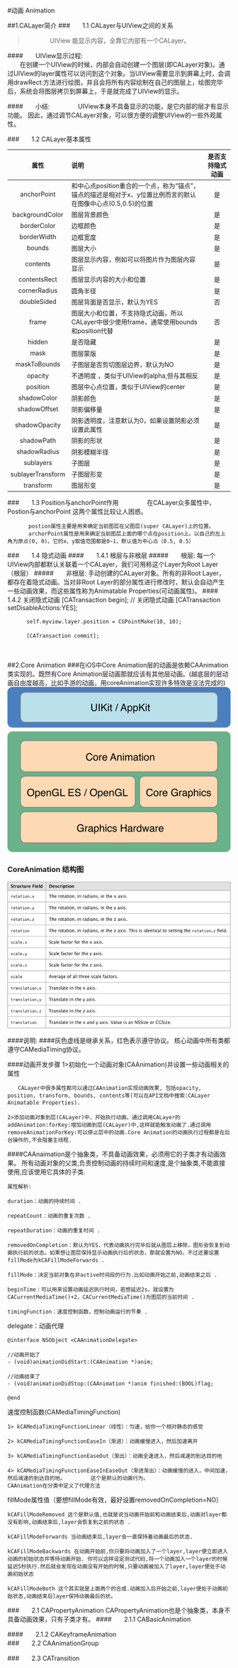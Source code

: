 #动画 Animation

##1.CALayer简介
###　　1.1 CALayer与UIView之间的关系
>　　　　UIView 能显示内容，全靠它内部有一个CALayer。
	
####　　UIView显示过程:  
　　在创建一个UIView的时候，内部会自动创建一个图层(即CALayer对象)。通过UIView的layer属性可以访问到这个对象。当UIView需要显示到屏幕上时，会调用drawRect:方法进行绘图，并且会将所有内容绘制在自己的图层上，绘图完毕后，系统会将图层拷贝到屏幕上，于是就完成了UIView的显示。
	  
####　　小结:　　
　　 UIView本身不具备显示的功能，是它内部的层才有显示功能。 因此，通过调节CALayer对象，可以很方便的调整UIView的一些外观属性。
	  
###　　1.2 CALayer基本属性　

|属性	|说明	|是否支持隐式动画|
|:-------:|:--------|:---------:|
|anchorPoint	|和中心点position重合的一个点，称为“锚点”，锚点的描述是相对于x、y位置比例而言的默认在图像中心点(0.5,0.5)的位置	|是|
|backgroundColor	|图层背景颜色	|是|
|borderColor	|边框颜色	|是|
|borderWidth	|边框宽度|	是|
|bounds	|图层大小	|是|
|contents	|图层显示内容，例如可以将图片作为图层内容显示	|是|
|contentsRect	|图层显示内容的大小和位置|	是|
|cornerRadius	|圆角半径	|是|
|doubleSided	|图层背面是否显示，默认为YES|	否|
|frame	|图层大小和位置，不支持隐式动画，所以CALayer中很少使用frame，通常使用bounds和position代替	|否|
|hidden	|是否隐藏	|是|
|mask	|图层蒙版|	是|
|maskToBounds	|子图层是否剪切图层边界，默认为NO	|是|
|opacity	|不透明度 ，类似于UIView的alpha,但与其相反	|是|
|position	|图层中心点位置，类似于UIView的center|	是|
|shadowColor	|阴影颜色	|是|
|shadowOffset	|阴影偏移量|	是|
|shadowOpacity	|阴影透明度，注意默认为0，如果设置阴影必须设置此属性	|是|
|shadowPath	|阴影的形状|	是|
|shadowRadius	|阴影模糊半径|	是|
|sublayers	|子图层|	是|
|sublayerTransform	|子图层形变|	是|
|transform	|图层形变| 是|

###　　1.3 Position与anchorPoint作用
　    　　　在CALayer众多属性中，Postion与anchorPoint 这两个属性比较让人困惑。

	　　　　postion属性主要是用来确定当前图层在父图层(super CALayer)上的位置。
	　　　　archorPoint属性是用来确定当前图层上面的哪个点在position上。以自己的左上角为原点(0, 0)。它的x、y取值范围都是0~1，默认值为中心点（0.5, 0.5）
###　　1.4 隐式动画
####　　1.4.1 根层与非根层
#####　　根层: 每一个UIView内部都默认关联着一个CALayer，我们可用称这个Layer为Root Layer（根层）
#####　　非根层: 手动创建的CALayer对象。所有的非Root Layer，都存在着隐式动画。当对非Root Layer的部分属性进行修改时，默认会自动产生一些动画效果，而这些属性称为Animatable Properties(可动画属性)。
####　　1.4.2 关闭隐式动画
		  [CATransaction begin];
			// 关闭隐式动画
		  [CATransaction setDisableActions:YES];

		  self.myview.layer.position = CGPointMake(10, 10);

          [CATransaction commit]; 
　　　　　　　　

##2.Core Animation
###在iOS中Core Animation层的动画是依赖CAAnimation类实现的。既然有Core Animation层动画那就应该有其他层动画。(越底层的层动画自由度越高，比如手游的动画，用coreAnimation实现许多特效是没法完成的)
![images](https://github.com/WzhGoSky/MyCode/blob/master/imgaes/%E5%8A%A8%E7%94%BB/1.png)

### CoreAnimation 结构图
![images](https://github.com/WzhGoSky/MyCode/blob/master/imgaes/%E5%8A%A8%E7%94%BB/2.png)

####说明:
####灰色虚线是继承关系，红色表示遵守协议。 核心动画中所有类都遵守CAMediaTiming协议。

####动画开发步骤
	1>初始化一个动画对象(CAAnimation)并设置一些动画相关的属性
	
	　　CALayer中很多属性都可以通过CAAnimation实现动画效果, 包括opacity, position, transform, bounds, contents等(可以在API文档中搜索:CALayer Animatable Properties).
	
	2>添加动画对象到层(CALayer)中，开始执行动画。通过调用CALayer的addAnimation:forKey:增加动画到层(CALayer)中,这样就能触发动画了.通过调用removeAnimationForKey:可以停止层中的动画.Core Animation的动画执行过程都是在后台操作的,不会阻塞主线程.

####CAAnaimation是个抽象类，不具备动画效果，必须用它的子类才有动画效果。
	所有动画对象的父类,负责控制动画的持续时间和速度,是个抽象类,不能直接使用,应该使用它具体的子类.

	属性解析:

    duration：动画的持续时间 .

    repeatCount：动画的重复次数 .

    repeatDuration：动画的重复时间 .

    removedOnCompletion：默认为YES，代表动画执行完毕后就从图层上移除，图形会恢复到动画执行前的状态。如果想让图层保持显示动画执行后的状态，那就设置为NO，不过还要设置fillMode为kCAFillModeForwards .

    fillMode：决定当前对象在非active时间段的行为.比如动画开始之前,动画结束之后 .

    beginTime：可以用来设置动画延迟执行时间，若想延迟2s，就设置为CACurrentMediaTime()+2，CACurrentMediaTime()为图层的当前时间 .

    timingFunction：速度控制函数，控制动画运行的节奏 .

 delegate：动画代理
 
	@interface NSObject <CAAnimationDelegate>
	
	//动画开始了
    - (void)animationDidStart:(CAAnimation *)anim;
    
	//动画结束了
    - (void)animationDidStop:(CAAnimation *)anim finished:(BOOL)flag;

    @end
    
 速度控制函数(CAMediaTimingFunction)

    1> kCAMediaTimingFunctionLinear（线性）：匀速，给你一个相对静态的感觉

    2> kCAMediaTimingFunctionEaseIn（渐进）：动画缓慢进入，然后加速离开

    3> kCAMediaTimingFunctionEaseOut（渐出）：动画全速进入，然后减速的到达目的地

    4> kCAMediaTimingFunctionEaseInEaseOut（渐进渐出）：动画缓慢的进入，中间加速，然后减速的到达目的地。        这个是默认的动画行为。
    CAAnimation在分类中定义了代理方法

   
fillMode属性值（要想fillMode有效，最好设置removedOnCompletion=NO）

    kCAFillModeRemoved 这个是默认值,也就是说当动画开始前和动画结束后,动画对layer都没有影响,动画结束后,layer会恢复到之前的状态 .

    kCAFillModeForwards 当动画结束后,layer会一直保持着动画最后的状态.
    
    kCAFillModeBackwards 在动画开始前,你只要将动画加入了一个layer,layer便立即进入动画的初始状态并等待动画开始. 你可以这样设定测试代码,将一个动画加入一个layer的时候延迟5秒执行.然后就会发现在动画没有开始的时候,只要动画被加入了layer,layer便处于动画初始状态  

    kCAFillModeBoth 这个其实就是上面两个的合成.动画加入后开始之前,layer便处于动画初始状态,动画结束后layer保持动画最后的状。

###　　2.1 CAPropertyAnimation 
		CAPropertyAnimation也是个抽象类，本身不具备动画效果，只有子类才有。
####　　2.1.1 CABasicAnimation 
		
		
####　　2.1.2 CAKeyframeAnimation 	
###　　2.2 CAAnimationGroup
		

###　　2.3 CATransition
